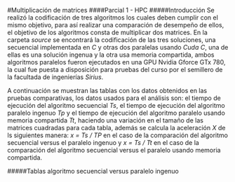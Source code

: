#Multiplicación de matrices
####Parcial 1 - HPC
#####Introducción
Se realizó la codificación de tres algoritmos los cuales deben cumplir con el mismo objetivo, para así realizar una comparación de desempeño de ellos, el objetivo de los algoritmos consta de multiplicar dos matrices. En la carpeta *source* se encontrará la codificación de las tres soluciones, una secuencial implementada en *C* y otras dos paralelas usando *Cuda C*, una de ellas es una solución ingenua y la otra usa memoria compartida, ambos algoritmos paralelos fueron ejecutados en una GPU Nvidia Gforce GTx 780, la cual fue puesta a disposición para pruebas del curso por el semillero de la facultada de ingenierías *Sirius*.

A continuación se muestran las tablas con los datos obtenidos en las pruebas comparativas, los datos usados para el análisis son: el tiempo de ejecución del algoritmo secuencial *Ts*, el tiempo de ejecución del algoritmo paralelo ingenuo *Tp* y el tiempo de ejecución del algoritmo paralelo usando memoria compartida *Tt*, haciendo una variación en el tamaño de las matrices cuadradas para cada tabla, además se calcula la aceleración *X* de ls siguientes manera: *x = Ts / TP* en el caso de la comparación del algoritmo secuencial versus el paralelo ingenuo y *x = Ts / Tt* en el caso de la comparación del algoritmo secuencial versus el paralelo usando memoria compartida.

#####Tablas algoritmo secuencial versus paralelo ingenuo
